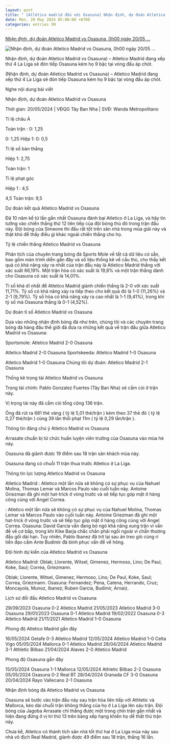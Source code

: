 ```yaml
---
layout: post
title: " [Atlético madrid đấu với Osasuna] Nhận định, dự đoán Atletico Madrid vs Osasuna, 0h00 ngày 20/05 ..."
date: Mon, 20 May 2024 05:00:00 +0700
categories: entries VN
---
```

[Nhận định, dự đoán Atletico Madrid vs Osasuna, 0h00 ngày 20/05 ...](https://thethao247.vn/441-nhan-dinh-du-doan-atletico-madrid-vs-osasuna-0h00-ngay-20-05-2024-d328337.html)

![Nhận định, dự đoán Atletico Madrid vs Osasuna, 0h00 ngày 20/05 ...](https://cdn-img.thethao247.vn/storage/files/camhm/social-thumb/2024/05/19/17066563900-200503avatar.jpg)

Nhận định, dự đoán Atletico Madrid vs Osasuna) – Atletico Madrid đang xếp thứ 4 La Liga sẽ đón tiếp Osasuna kém họ 9 bậc tại vòng đấu áp chót.

(Nhận định, dự đoán Atletico Madrid vs Osasuna) – Atletico Madrid đang xếp thứ 4 La Liga sẽ đón tiếp Osasuna kém họ 9 bậc tại vòng đấu áp chót.

Nghe nội dung bài viết

Nhận định, dự đoán Atletico Madrid vs Osasuna

Thời gian: 20/05/2024 | VĐQG Tây Ban Nha | SVĐ: Wanda Metropolitano

Tỉ lệ châu Á

Toàn trận : 0: 1,25

0: 1,25 Hiệp 1: 0: 0,5

Tỉ lệ số bàn thắng

Hiệp 1: 2,75

Toàn trận: 1

Tỉ lệ phạt góc

Hiệp 1 : 4,5

4,5 Toàn trận: 9,5

Dự đoán kết quả Atletico Madrid vs Osasuna

Đã 10 năm kể từ lần gần nhất Osasuna đánh bại Atletico ở La Liga, và hãy tin tưởng vào chiến thắng thứ 12 liên tiếp của đội bóng thủ đô trong trận đấu này. Đội bóng của Simeone thi đấu rất tốt trên sân nhà trong mùa giải này và thật khó để thấy điều gì khác ngoài chiến thắng cho họ.

Tỷ lệ chiến thắng Atletico Madrid vs Osasuna

Phân tích của chuyên trang bóng đá Sports Mole về tất cả dữ liệu có sẵn, bao gồm màn trình diễn gần đây và số liệu thống kê về cầu thủ, cho thấy kết quả có khả năng xảy ra nhất của trận đấu này là Atletico Madrid thắng với xác suất 66,19%. Một trận hòa có xác suất là 19,8% và một trận thắng dành cho Osasuna có xác suất là 14,01%.

Tỉ số khả dĩ nhất để Atletico Madrid giành chiến thắng là 2-0 với xác suất 11,71%. Tỷ số có khả năng xảy ra tiếp theo cho kết quả đó là 1-0 (11,26%) và 2-1 (9,79%). Tỷ số hòa có khả năng xảy ra cao nhất là 1-1 (9,41%), trong khi tỷ số mà Osasuna thắng là 0-1 (4,52%).

Dự đoán tỉ số Atletico Madrid vs Osasuna

Dựa vào những nhận định bóng đá như trên, chúng tôi và các chuyên trang bóng đá hàng đầu thế giới đã đưa ra những kết quả về trận đấu giữa Atletico Madrid vs Osasuna:

Sportsmole: Atletico Madrid 2-0 Osasuna

Atletico Madrid 2-0 Osasuna Sportskeeda: Atletico Madrid 1-0 Osasuna

Atletico Madrid 1-0 Osasuna Chúng tôi dự đoán: Atletico Madrid 2-1 Osasuna

Thống kê trọng tài Atletico Madrid vs Osasuna

Trọng tài chính: Pablo Gonzalez Fuertes (Tây Ban Nha) sẽ cầm còi ở trận này.

Vị trọng tài này đã cầm còi tổng cộng 136 trận.

Ông đã rút ra 681 thẻ vàng ( tỷ lệ 5,01 thẻ/trận ) kèm theo 37 thẻ đỏ ( tỷ lệ 0,27 thẻ/trận ) cùng 39 lần thổi phạt 11m ( tỷ lệ 0,29 lần/trận ).

Thông tin đáng chú ý Atletico Madrid vs Osasuna

Arrasate chuẩn bị từ chức huấn luyện viên trưởng của Osasuna vào mùa hè này.

Osasuna đã giành được 19 điểm sau 18 trận sân khách mùa này.

Osasuna đang có chuỗi 11 trận thua trước Atletico ở La Liga.

Thông tin lực lượng Atletico Madrid vs Osasuna

Atletico Madrid : Atletico một lần nữa sẽ không có sự phục vụ của Nahuel Molina, Thomas Lemar và Marcos Paulo vào cuối tuần này. Antoine Griezman đã ghi một hat-trick ở vòng trước và sẽ tiếp tục góp mặt ở hàng công cùng với Angel Correa.

: Atletico một lần nữa sẽ không có sự phục vụ của Nahuel Molina, Thomas Lemar và Marcos Paulo vào cuối tuần này. Antoine Griezman đã ghi một hat-trick ở vòng trước và sẽ tiếp tục góp mặt ở hàng công cùng với Angel Correa. Osasuna: David Garcia vẫn đang bỏ ngỏ khả năng xung trận vì vấn đề về cơ bắp, trong khi Kike Barja chắc chắn phải ngồi ngoài vì chấn thương đầu gối dài hạn. Tuy nhiên, Pablo Ibanez đã trở lại sau án treo giò cùng rí tiền đạo cắm Ante Budimir đã bình phục vấn đề về hông.

Đội hình dự kiến của Atletico Madrid vs Osasuna

Atletico Madrid: Oblak; Llorente, Witsel, Gimenez, Hermoso, Lino; De Paul, Koke, Saul; Correa, Griezmann.

Oblak; Llorente, Witsel, Gimenez, Hermoso, Lino; De Paul, Koke, Saul; Correa, Griezmann. Osasuna: Fernandez; Pena, Catena, Herrando, Cruz; Moncayola, Munoz, Ibanez; Ruben Garcia, Budimir, Arnaiz.

Lịch sử đối đầu Atletico Madrid vs Osasuna

29/09/2023 Osasuna 0-2 Atletico Madrid 21/05/2023 Atletico Madrid 3-0 Osasuna 29/01/2023 Osasuna 0-1 Atletico Madrid 19/02/2022 Osasuna 0-3 Atletico Madrid 21/11/2021 Atletico Madrid 1-0 Osasuna

Phong độ Atletico Madrid gần đây

16/05/2024 Getafe 0-3 Atletico Madrid 12/05/2024 Atletico Madrid 1-0 Celta Vigo 05/05/2024 Mallorca 0-1 Atletico Madrid 28/04/2024 Atletico Madrid 3-1 Athletic Bilbao 21/04/2024 Alaves 2-0 Atletico Madrid

Phong độ Osasuna gần đây

15/05/2024 Osasuna 1-1 Mallorca 12/05/2024 Athletic Bilbao 2-2 Osasuna 05/05/2024 Osasuna 0-2 Real BT 28/04/2024 Granada CF 3-0 Osasuna 20/04/2024 Rayo Vallecano 2-1 Osasuna

Nhận định bóng đá Atletico Madrid vs Osasuna

Osasuna sẽ bước vào trận đấu này sau trận hòa liên tiếp với Athletic và Mallorca, kéo dài chuỗi trận không thắng của họ ở La Liga lên sáu trận. Đội bóng của Jagoba Arrasate chỉ thắng được một trong chín trận gần nhất và hiện đang đứng ở vị trí thứ 13 trên bảng xếp hạng khiến họ dễ thất thủ trận này.

Chưa kể, Atletico có thành tích sân nhà tốt thứ hai ở La Liga mùa này sau nhà vô địch Real Madrid, giành được 49 điểm sau 18 trận, thắng 16 lần.

